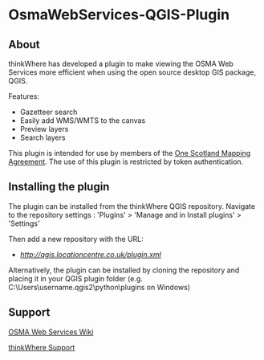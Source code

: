 # OsmaWebServices-QGIS-Plugin

## About 

thinkWhere has developed a plugin to make viewing the OSMA Web Services more efficient when using the open source desktop GIS package, QGIS.

Features:
- Gazetteer search
- Easily add WMS/WMTS to the canvas
- Preview layers
- Search layers

This plugin is intended for use by members of the [One Scotland Mapping Agreement](https://www.ordnancesurvey.co.uk/business-and-government/public-sector/mapping-agreements/one-scotland-mapping-agreement.html). The use of this plugin is restricted by token authentication. 

## Installing the plugin

The plugin can be installed from the thinkWhere QGIS repository. Navigate to the repository settings :  'Plugins' > 'Manage and in Install plugins' > 'Settings'  

Then add a new repository with the URL:

- *http://qgis.locationcentre.co.uk/plugin.xml*

Alternatively, the plugin can be installed by cloning the repository and placing it in your QGIS plugin folder (e.g. C:\Users\username\.qgis2\python\plugins on Windows)

## Support

[OSMA Web Services Wiki](http://wms.locationcentre.co.uk/wiki/index.php/OSMA_Web_Services)

[thinkWhere Support](http://support.thinkwhere.com/)



